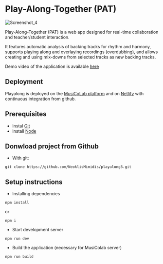 # Play-Along-Together (PAT)

![Screenshot_4](https://github.com/NeoklisMimidis/playalong3/assets/101356979/5c42bc93-659c-46e6-9ba4-3596656dd09a)

Play-Along-Together (PAT) is a web app designed for real-time collaboration and teacher/student interaction.

It features automatic analysis of backing tracks for rhythm and harmony, supports playing along and overlaying recordings (overdubbing), and allows creating and using mix-downs from selected tracks as new backing tracks.

Demo video of the application is available [here](https://www.youtube.com/watch?v=IHTpEF6bQZg&t=4s)

## Deployment

Playalong is deployed on the [MusiCoLab platform](https://musicolab.hmu.gr/apprepository/playalong3/) and on [Netlify](https://playalong3.netlify.app/) with continuous integration from github.

## Prerequisites

- Instal [Git](https://git-scm.com/)
- Install [Node](https://nodejs.org/en/download)

## Donwload project from Github

- With git:

```
git clone https://github.com/NeoklisMimidis/playalong3.git
```

## Setup instructions

- Installing dependencies

```
npm install
```

or

```
npm i
```

- Start development server

```
npm run dev
```

- Build the application (necessary for MusiColab server)

```
npm run build
```
